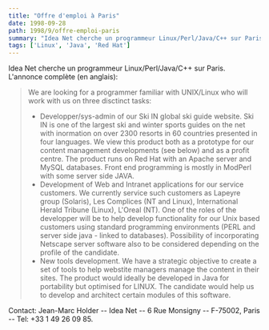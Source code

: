 ```yaml
---
title: "Offre d'emploi à Paris"
date: 1998-09-28
path: 1998/9/offre-emploi-paris
summary: "Idea Net cherche un programmeur Linux/Perl/Java/C++ sur Paris."
tags: ['Linux', 'Java', 'Red Hat']
---
```


<P>
Idea Net cherche un programmeur Linux/Perl/Java/C++ sur Paris.
L'annonce complète (en anglais):
</P>

<BLOCKQUOTE>
We are looking for a programmer familiar with UNIX/Linux who will work
with us on three disctinct tasks:
<UL>

<LI>Developper/sys-admin of our Ski IN global ski guide website.
Ski IN is one of the largest ski and winter sports guides on the net
with inormation on over 2300 resorts in 60 countries presented in four
languages.  We view this product both as a prototype for our content
management developments (see below) and as a profit centre.  The product
runs on Red Hat with an Apache server and MySQL databases.  Front end
programming is mostly in ModPerl with some server side JAVA.
<LI>Development of Web and Intranet applications for our service
customers.  We currently service such customers as Lapeyre group
(Solaris), Les Complices (NT and Linux), International Herald Tribune
(Linux), L'Oreal (NT).  One of the roles of the developper will be to
help develop functionality for our Unix based customers using standard
programming environments (PERL and server side java - linked to
databases).  Possibility of incorporating Netscape server software also
to be considered depending on the profile of the candidate.
<LI>New tools development.
We have a strategic objective to create a set of tools to help webstite
managers manage the content in their sites.  The product would ideally
be developed in Java for portability but optimised for LINUX. The
candidate would help us to develop and architect certain modules of this
software.
</UL>

</BLOCKQUOTE>
<P>
Contact:
Jean-Marc Holder -- Idea Net -- 6 Rue Monsigny -- F-75002, Paris --
Tel: +33 1 49 26 09 85.
</P>


